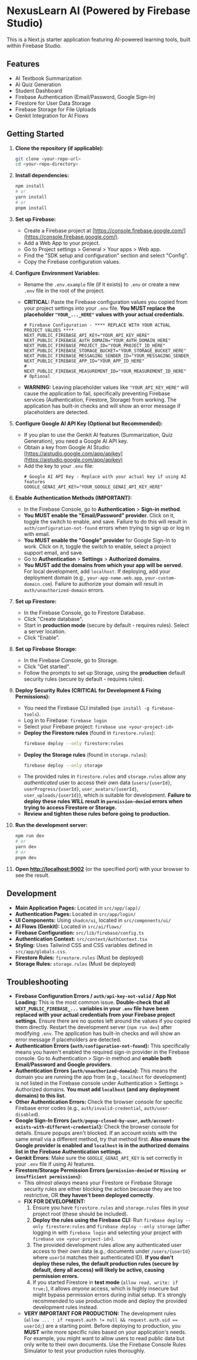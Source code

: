 
# NexusLearn AI (Powered by Firebase Studio)

This is a Next.js starter application featuring AI-powered learning tools, built within Firebase Studio.

## Features

*   AI Textbook Summarization
*   AI Quiz Generation
*   Student Dashboard
*   Firebase Authentication (Email/Password, Google Sign-In)
*   Firestore for User Data Storage
*   Firebase Storage for File Uploads
*   Genkit Integration for AI Flows

## Getting Started

1.  **Clone the repository (if applicable):**
    ```bash
    git clone <your-repo-url>
    cd <your-repo-directory>
    ```

2.  **Install dependencies:**
    ```bash
    npm install
    # or
    yarn install
    # or
    pnpm install
    ```

3.  **Set up Firebase:**
    *   Create a Firebase project at [https://console.firebase.google.com/](https://console.firebase.google.com/).
    *   Add a Web App to your project.
    *   Go to Project settings > General > Your apps > Web app.
    *   Find the "SDK setup and configuration" section and select "Config".
    *   Copy the Firebase configuration values.

4.  **Configure Environment Variables:**
    *   Rename the `.env.example` file (if it exists) to `.env` or create a new `.env` file in the root of the project.
    *   **CRITICAL:** Paste the Firebase configuration values you copied from your project settings into your `.env` file. **You MUST replace the placeholder `"YOUR_..._HERE"` values with your actual credentials.**

        ```dotenv
        # Firebase Configuration - **** REPLACE WITH YOUR ACTUAL PROJECT VALUES ****
        NEXT_PUBLIC_FIREBASE_API_KEY="YOUR_API_KEY_HERE"
        NEXT_PUBLIC_FIREBASE_AUTH_DOMAIN="YOUR_AUTH_DOMAIN_HERE"
        NEXT_PUBLIC_FIREBASE_PROJECT_ID="YOUR_PROJECT_ID_HERE"
        NEXT_PUBLIC_FIREBASE_STORAGE_BUCKET="YOUR_STORAGE_BUCKET_HERE"
        NEXT_PUBLIC_FIREBASE_MESSAGING_SENDER_ID="YOUR_MESSAGING_SENDER_ID_HERE"
        NEXT_PUBLIC_FIREBASE_APP_ID="YOUR_APP_ID_HERE"
        # NEXT_PUBLIC_FIREBASE_MEASUREMENT_ID="YOUR_MEASUREMENT_ID_HERE" # Optional
        ```
    *   **WARNING:** Leaving placeholder values like `"YOUR_API_KEY_HERE"` will cause the application to fail, specifically preventing Firebase services (Authentication, Firestore, Storage) from working. The application has built-in checks and will show an error message if placeholders are detected.

5.  **Configure Google AI API Key (Optional but Recommended):**
    *   If you plan to use the Genkit AI features (Summarization, Quiz Generation), you need a Google AI API key.
    *   Obtain a key from Google AI Studio: [https://aistudio.google.com/app/apikey](https://aistudio.google.com/app/apikey)
    *   Add the key to your `.env` file:
        ```dotenv
        # Google AI API Key - Replace with your actual key if using AI features
        GOOGLE_GENAI_API_KEY="YOUR_GOOGLE_GENAI_API_KEY_HERE"
        ```

6.  **Enable Authentication Methods (IMPORTANT):**
    *   In the Firebase Console, go to **Authentication** > **Sign-in method**.
    *   **You MUST enable the "Email/Password" provider.** Click on it, toggle the switch to enable, and save. Failure to do this will result in `auth/configuration-not-found` errors when trying to sign up or log in with email.
    *   **You MUST enable the "Google" provider** for Google Sign-In to work. Click on it, toggle the switch to enable, select a project support email, and save.
    *   Go to **Authentication** > **Settings** > **Authorized domains**.
    *   **You MUST add the domains from which your app will be served.** For local development, add `localhost`. If deploying, add your deployment domain (e.g., `your-app-name.web.app`, `your-custom-domain.com`). Failure to authorize your domain will result in `auth/unauthorized-domain` errors.

7.  **Set up Firestore:**
    *   In the Firebase Console, go to Firestore Database.
    *   Click "Create database".
    *   Start in **production mode** (secure by default - requires rules). Select a server location.
    *   Click "Enable".

8.  **Set up Firebase Storage:**
    *   In the Firebase Console, go to Storage.
    *   Click "Get started".
    *   Follow the prompts to set up Storage, using the **production** default security rules (secure by default - requires rules).

9.  **Deploy Security Rules (CRITICAL for Development & Fixing Permissions):**
    *   You need the Firebase CLI installed (`npm install -g firebase-tools`).
    *   Log in to Firebase: `firebase login`
    *   Select your Firebase project: `firebase use <your-project-id>`
    *   **Deploy the Firestore rules** (found in `firestore.rules`):
        ```bash
        firebase deploy --only firestore:rules
        ```
    *   **Deploy the Storage rules** (found in `storage.rules`):
        ```bash
        firebase deploy --only storage
        ```
    *   The provided rules in `firestore.rules` and `storage.rules` allow any *authenticated* user to access their *own* data (`users/{userId}`, `userProgress/{userId}`, `user_avatars/{userId}`, `user_uploads/{userId}`), which is suitable for development. **Failure to deploy these rules WILL result in `permission-denied` errors when trying to access Firestore or Storage.**
    *   **Review and tighten these rules before going to production.**

10. **Run the development server:**
    ```bash
    npm run dev
    # or
    yarn dev
    # or
    pnpm dev
    ```

11. **Open [http://localhost:9002](http://localhost:9002)** (or the specified port) with your browser to see the result.

## Development

*   **Main Application Pages:** Located in `src/app/(app)/`
*   **Authentication Pages:** Located in `src/app/login/`
*   **UI Components:** Using `shadcn/ui`, located in `src/components/ui/`
*   **AI Flows (Genkit):** Located in `src/ai/flows/`
*   **Firebase Configuration:** `src/lib/firebase/config.ts`
*   **Authentication Context:** `src/context/AuthContext.tsx`
*   **Styling:** Uses Tailwind CSS and CSS variables defined in `src/app/globals.css`.
*   **Firestore Rules:** `firestore.rules` (Must be deployed)
*   **Storage Rules:** `storage.rules` (Must be deployed)

## Troubleshooting

*   **Firebase Configuration Errors / `auth/api-key-not-valid` / App Not Loading:** This is the most common issue. **Double-check that all `NEXT_PUBLIC_FIREBASE_...` variables in your `.env` file have been replaced with your actual credentials from your Firebase project settings.** Ensure there are no quotes left around the values if you copied them directly. Restart the development server (`npm run dev`) after modifying `.env`. The application has built-in checks and will show an error message if placeholders are detected.
*   **Authentication Errors (`auth/configuration-not-found`):** This specifically means you haven't enabled the required sign-in provider in the Firebase console. Go to Authentication > Sign-in method and **enable both Email/Password and Google providers**.
*   **Authentication Errors (`auth/unauthorized-domain`):** This means the domain you are running the app from (e.g., `localhost` for development) is not listed in the Firebase console under Authentication > Settings > Authorized domains. **You must add `localhost` (and any deployment domains) to this list.**
*   **Other Authentication Errors:** Check the browser console for specific Firebase error codes (e.g., `auth/invalid-credential`, `auth/user-disabled`).
*   **Google Sign-In Errors (`auth/popup-closed-by-user`, `auth/account-exists-with-different-credential`):** Check the browser console for details. Ensure popups aren't blocked. If an account exists with the same email via a different method, try that method first. **Also ensure the Google provider is enabled and `localhost` is in the authorized domains list in the Firebase Authentication settings.**
*   **Genkit Errors:** Make sure the `GOOGLE_GENAI_API_KEY` is set correctly in your `.env` file if using AI features.
*   **Firestore/Storage Permission Errors (`permission-denied` or `Missing or insufficient permissions`):**
    *   This *almost always* means your Firestore or Firebase Storage security rules are either blocking the action because they are too restrictive, OR **they haven't been deployed correctly**.
    *   **FIX FOR DEVELOPMENT:**
        1.  Ensure you have `firestore.rules` and `storage.rules` files in your project root (these should be included).
        2.  **Deploy the rules using the Firebase CLI:** Run `firebase deploy --only firestore:rules` and `firebase deploy --only storage` (after logging in with `firebase login` and selecting your project with `firebase use <your-project-id>`).
        3.  The provided development rules allow any authenticated user access to their *own* data (e.g., documents under `/users/{userId}` where `userId` matches their authenticated ID). **If you don't deploy these rules, the default production rules (secure by default, deny all access) will likely be active, causing permission errors.**
        4.  If you started Firestore in **test mode** (`allow read, write: if true;`), it allows *anyone* access, which is highly insecure but might bypass permission errors during initial setup. It's strongly recommended to use production mode and deploy the provided development rules instead.
    *   **VERY IMPORTANT FOR PRODUCTION:** The development rules (`allow ... : if request.auth != null && request.auth.uid == userId;`) are a starting point. Before deploying to production, you **MUST** write more specific rules based on your application's needs. For example, you might want to allow users to read public data but only write to their own documents. Use the Firebase Console Rules Simulator to test your production rules thoroughly.


```